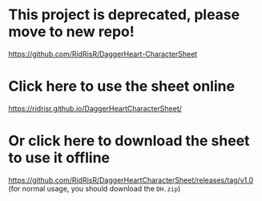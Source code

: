 # This project is deprecated, please move to new repo!
https://github.com/RidRisR/DaggerHeart-CharacterSheet

# Click here to use the sheet online
https://ridrisr.github.io/DaggerHeartCharacterSheet/

# Or click here to download the sheet to use it offline
https://github.com/RidRisR/DaggerHeartCharacterSheet/releases/tag/v1.0
(for normal usage, you should download the `DH.zip`)
